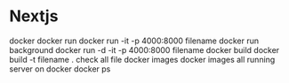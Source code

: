 # Nextjs

docker 
docker run 
docker run -it -p 4000:8000 filename
docker run background
docker run -d -it -p 4000:8000 filename
docker build
docker build -t filename .
check all file docker images
docker images
all running server on docker
docker ps
